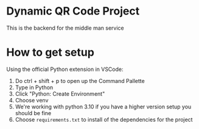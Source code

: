 # Dynamic QR Code Project

This is the backend for the middle man service

# How to get setup
Using the official Python extension in VSCode:
1. Do ctrl + shift + p to open up the Command Pallette
2. Type in Python
3. Click "Python: Create Environment"
4. Choose venv
5. We're working with python 3.10 if you have a higher version setup you should be fine
6. Choose `requirements.txt` to install of the dependencies for the project
